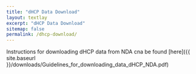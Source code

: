 ```yaml
---
title: "dHCP Data Download"
layout: textlay
excerpt: "dHCP Data Download"
sitemap: false
permalink: /dhcp-download/
---
```


Instructions for downloading dHCP data from NDA cna be found [here]({{ site.baseurl }}/downloads/Guidelines_for_downloading_data_dHCP_NDA.pdf)
